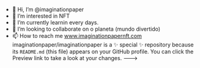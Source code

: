 - 👋 Hi, I’m @imaginationpaper
- 👀 I’m interested in  NFT
- 🌱 I’m currently learnin every days.
- 💞️ I’m looking to collaborate on  o planeta (mundo divertido)
- 📫 How to reach me www.imaginationpapernft.com
imaginationpaper/imaginationpaper is a ✨ special ✨ repository because its `README.md` (this file) appears on your GitHub profile.
You can click the Preview link to take a look at your changes.
--->
